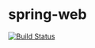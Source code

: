 # spring-web

[![Build Status](https://travis-ci.org/kaanaktas/spring-web.svg?branch=master)](https://travis-ci.org/kaanaktas/spring-web)
